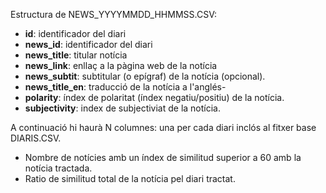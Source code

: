 
Estructura de NEWS_YYYYMMDD_HHMMSS.CSV:
- **id**: identificador del diari
- **news_id**: identificador del diari
- **news_title**: titular notícia
- **news_link**: enllaç a la pàgina web de la notícia
- **news_subtit**: subtitular (o epígraf) de la notícia (opcional).
- **news_title_en**: traducció de la notícia a l'anglés-
- **polarity**: índex de polaritat (índex negatiu/positiu) de la notícia.
- **subjectivity**: index de subjectiviat de la notícia.

A continuació hi haurà N columnes: una per cada diari inclós al fitxer base DIARIS.CSV.
- Nombre de notícies amb un índex de similitud superior a 60 amb la notícia tractada.
- Ratio de similitud total de la notícia pel diari tractat.
